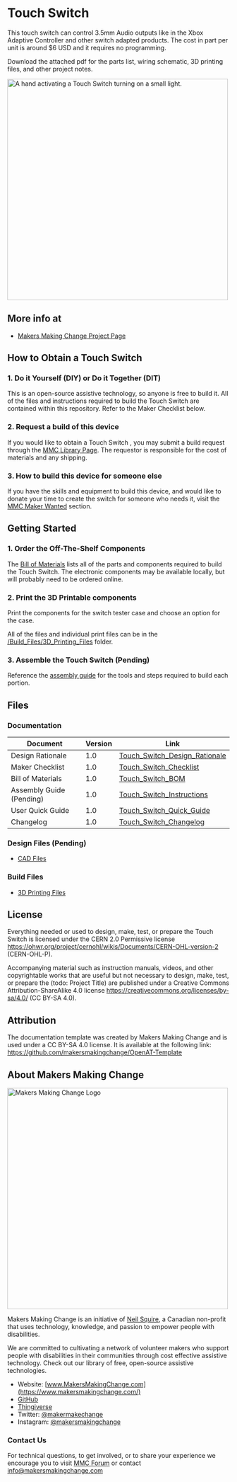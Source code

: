 <!--- 
Open Source Assistive Technology: GitHub Readme Template
 --->

<!---
INSTRUCTIONS
This is a markdown template for creating the README.md file in a GitHub repository. This file is rendered and displayed automatically when someone visits the repository.

This document includes helper text that will not be displayed when rendered. Any text between the less-than sign + exclamation mark + three hyphen-minus (<!---) and matching three hyphen-minus + greater-than sign will not be displayed. This helper text can be deleted once the corresponding section is completed.

 --->
 
 <!--- 
TITLE
Should match the name of the GitHub repository. Choose something descriptive rather than whimsical. 
 --->
 # Touch Switch

<!--- 
SUMMARY
A brief summary of the project. What it does, who it is for, how much it costs.
 --->
This touch switch can control 3.5mm Audio outputs like in the Xbox Adaptive Controller and other switch adapted products. The cost in part per unit is around $6 USD and it requires no programming.

Download the attached pdf for the parts list, wiring schematic, 3D printing files, and other project notes.

<!--- 
PHOTO

 --->
<img src="Photos/Touch Switch.png" width="500" alt="A hand activating a Touch Switch turning on a small light.">

## More info at
<!--- 
 - [Makers Making Change Forum Thread](https://makersmakingchange.com/forum/topic/single-row-playing-cards-holder/) 
 --->
 - [Makers Making Change Project Page](https://makersmakingchange.com/project/touch-switch/)
 
 
## How to Obtain a Touch Switch
### 1. Do it Yourself (DIY) or Do it Together (DIT)

This is an open-source assistive technology, so anyone is free to build it. All of the files and instructions required to build the Touch Switch are contained within this repository. Refer to the Maker Checklist below.

### 2. Request a build of this device

If you would like to obtain a Touch Switch , you may submit a build request through the [MMC Library Page](https://makersmakingchange.com/project/touch-switch/). The requestor is responsible for the cost of materials and any shipping.

### 3. How to build this device for someone else

If you have the skills and equipment to build this device, and would like to donate your time to create the switch for someone who needs it, visit the [MMC Maker Wanted](https://makersmakingchange.com/maker-wanted/) section.


## Getting Started
<!--- 
Include an overall idea of what major steps are required to build the device.
 --->

### 1. Order the Off-The-Shelf Components
The [Bill of Materials](/Documentation/Touch_Switch_BOM_and_Wiring_Diagram.pdf) lists all of the parts and components required to build the Touch Switch. The electronic components may be available locally, but will probably need to be ordered online. 

### 2. Print the 3D Printable components
Print the components for the switch tester case and choose an option for the case.

All of the files and individual print files can be in the [/Build_Files/3D_Printing_Files](/Build_Files/3D_Printing/) folder.

### 3. Assemble the Touch Switch (Pending)
Reference the [assembly guide](/Documentation/ProductTitle_Assembly_Guide_v1.0.pdf) for the tools and steps required to build each portion.

## Files
<!---
FILES
This section includes all the information and files required to build and modify the device, including documentation, design files, and build files. 
--->

### Documentation
<!---
DOCUMENTATION

--->
| Document | Version | Link |
|----------|---------|------|
| Design Rationale     | 1.0 | [Touch_Switch_Design_Rationale](/Documentation/Touch_Switch_Design_Rationale_v0.1.pdf) |
| Maker Checklist      | 1.0 | [Touch_Switch_Checklist](/Documentation/Touch_Switch_Maker_Checklist_v0.1.pdf) |
| Bill of Materials    | 1.0 | [Touch_Switch_BOM](/Documentation/Touch_Switch_BOM_v0.1.xlsx) |
| Assembly Guide (Pending)     | 1.0 | [Touch_Switch_Instructions](/Documentation/Touch_Switch_Assembly_Guide_v0.1.pdf) |
| User Quick Guide     | 1.0 | [Touch_Switch_Quick_Guide](/Documentation/Touch_Switch_Quick_Guide_v0.1.pdf)           |
| Changelog            | 1.0 | [Touch_Switch_Changelog](/Documentation/Touch_Switch_Changelog_v0.1.pdf)               |

### Design Files (Pending)
<!---
DESIGN FILES
If possible, include a copy of original design files to facilitate easy editing and customization.
--->
 - [CAD Files](/Design_Files/CAD)


### Build Files
<!---
BUILD FILES
This section i
--->
 - [3D Printing Files](/Build_Files/3D_Printing)

## License
<!---
LICENSE
Choose an appropriate license. We recommend an open-source hardware compatible license.
--->
Everything needed or used to design, make, test, or prepare the Touch Switch is licensed under the CERN 2.0 Permissive license <https://ohwr.org/project/cernohl/wikis/Documents/CERN-OHL-version-2> (CERN-OHL-P).

Accompanying material such as instruction manuals, videos, and other copyrightable works that are useful but not necessary to design, make, test, or prepare the (todo: Project Title) are published under a Creative Commons Attribution-ShareAlike 4.0 license <https://creativecommons.org/licenses/by-sa/4.0/> (CC BY-SA 4.0).

## Attribution
<!---
ATTRIBUTION
Include any information related to the development of the design. This may include who identified the initial challenge, who contributed to the design
--->

The documentation template was created by Makers Making Change and is used under a CC BY-SA 4.0 license. It is available at the following link: https://github.com/makersmakingchange/OpenAT-Template




## About Makers Making Change
<img src="https://www.makersmakingchange.com/wp-content/uploads/logo/mmc_logo.svg" width="500" alt="Makers Making Change Logo">

Makers Making Change is an initiative of [Neil Squire](https://www.neilsquire.ca/), a Canadian non-profit that uses technology, knowledge, and passion to empower people with disabilities.

We are committed to cultivating a network of volunteer makers who support people with disabilities in their communities through cost effective assistive technology. Check out our library of free, open-source assistive technologies.

 - Website: [www.MakersMakingChange.com](https://www.makersmakingchange.com/)
 - [GitHub](https://github.com/makersmakingchange)
 - [Thingiverse](https://www.thingiverse.com/makersmakingchange/about)
 - Twitter: [@makermakechange](https://twitter.com/makermakechange)
 - Instagram: [@makersmakingchange](https://www.instagram.com/makersmakingchange)

### Contact Us
For technical questions, to get involved, or to share your experience we encourage you to visit [MMC Forum](https://forum.makersmakingchange.com) or contact info@makersmakingchange.com
